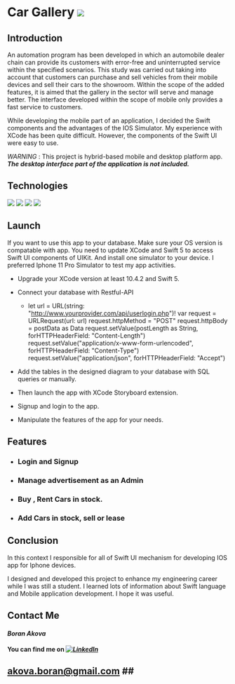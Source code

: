 # Car Gallery ![](https://img.shields.io/badge/build-passing-informational?style=flat&logo=<LOGO_NAME>&logoColor=green&color=green)


## Introduction ##

An automation program has been developed in which an automobile dealer chain can provide its customers with error-free and uninterrupted service within the specified scenarios. This study was carried out taking into account that customers can purchase and sell vehicles from their mobile devices and sell their cars to the showroom. Within the scope of the added features, it is aimed that the gallery in the sector will serve and manage better. The interface developed within the scope of mobile only provides a fast service to customers. 

While developing the mobile part of an application, I decided the Swift components and the advantages of the IOS Simulator. My experience with XCode has been quite difficult. However, the components of the Swift UI were easy to use. 

_WARNING_ : This project is hybrid-based mobile and desktop platform app. ***The desktop interface part of the application is not included.***

## Technologies ##
![](https://img.shields.io/badge/Swift-5-informational?style=flat&logo=<LOGO_NAME>&logoColor=orange&color=orange) ![](https://img.shields.io/badge/XCode-informational?style=flat&logo=<LOGO_NAME>&logoColor=orange&color=blue) ![](https://img.shields.io/badge/Php-informational?style=flat&logo=<LOGO_NAME>&logoColor=orange&color=purple) ![](https://img.shields.io/badge/Restful-API-informational?style=flat&logo=<LOGO_NAME>&logoColor=orange&color=red) 


## Launch ##

If you want to use this app to your database. Make sure your OS version is compatable with app. You need to update XCode and Swift 5 to access Swift UI components of UIKit. And install one simulator to your device. I preferred Iphone 11 Pro Simulator to test my app activities.

- Upgrade your XCode version at least 10.4.2 and Swift 5.
- Connect your database with Restful-API 
  - let url = URL(string: "http://www.yourprovider.com/api/userlogin.php")!
            var request = URLRequest(url: url)
            request.httpMethod = "POST"
                request.httpBody = postData as Data
                request.setValue(postLength as String, forHTTPHeaderField: "Content-Length")
                           request.setValue("application/x-www-form-urlencoded", forHTTPHeaderField: "Content-Type")
                           request.setValue("application/json", forHTTPHeaderField: "Accept")
                           
- Add the tables in the designed diagram to your database with SQL queries or manually.
- Then launch the app with XCode Storyboard extension. 
- Signup and login to the app.
- Manipulate the features of the app for your needs.


## Features ##

- ### Login and Signup ### 
- ### Manage advertisement as an Admin ###
- ### Buy , Rent Cars in stock. ### 
- ### Add Cars in stock, sell or lease ### 

## Conclusion ##

In this context I responsible for all of Swift UI mechanism for developing IOS app for Iphone devices.

I designed and developed this project to enhance my engineering career while I was still a student. I learned lots of information about Swift language and Mobile application development. I hope it was useful.

## Contact Me ##

#### *_Boran Akova_* ####
#### You can find me on  *_[![LinkedIn][1.2]][1]_* ####
## akova.boran@gmail.com ##

[1.2]: https://img.shields.io/badge/-in-blue
[1]: https://www.linkedin.com/in/boran-akova-328477171/

